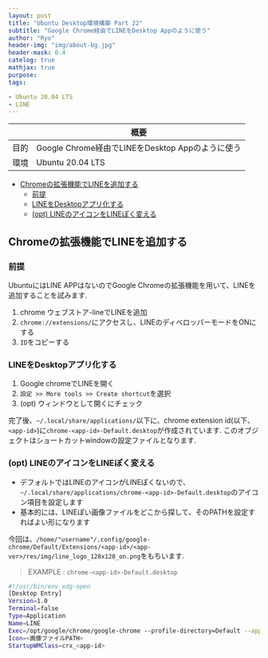 ```yaml
---
layout: post
title: "Ubuntu Desktop環境構築 Part 22"
subtitle: "Google Chrome経由でLINEをDesktop Appのように使う"
author: "Ryo"
header-img: "img/about-bg.jpg"
header-mask: 0.4
catelog: true
mathjax: true
purpose: 
tags:

- Ubuntu 20.04 LTS
- LINE
---
```


<!-- Global site tag (gtag.js) - Google Analytics -->
<script async src="https://www.googletagmanager.com/gtag/js?id=G-LVL413SV09"></script>
<script>
  window.dataLayer = window.dataLayer || [];
  function gtag(){dataLayer.push(arguments);}
  gtag('js', new Date());

  gtag('config', 'G-LVL413SV09');
</script>

||概要|
|---|---|
|目的|Google Chrome経由でLINEをDesktop Appのように使う|
|環境|Ubuntu 20.04 LTS|

<!-- START doctoc generated TOC please keep comment here to allow auto update -->
<!-- DON'T EDIT THIS SECTION, INSTEAD RE-RUN doctoc TO UPDATE -->

- [Chromeの拡張機能でLINEを追加する](#chrome%E3%81%AE%E6%8B%A1%E5%BC%B5%E6%A9%9F%E8%83%BD%E3%81%A7line%E3%82%92%E8%BF%BD%E5%8A%A0%E3%81%99%E3%82%8B)
  - [前提](#%E5%89%8D%E6%8F%90)
  - [LINEをDesktopアプリ化する](#line%E3%82%92desktop%E3%82%A2%E3%83%97%E3%83%AA%E5%8C%96%E3%81%99%E3%82%8B)
  - [(opt) LINEのアイコンをLINEぽく変える](#opt-line%E3%81%AE%E3%82%A2%E3%82%A4%E3%82%B3%E3%83%B3%E3%82%92line%E3%81%BD%E3%81%8F%E5%A4%89%E3%81%88%E3%82%8B)

<!-- END doctoc generated TOC please keep comment here to allow auto update -->

## Chromeの拡張機能でLINEを追加する
### 前提
UbuntuにはLINE APPはないのでGoogle Chromeの拡張機能を用いて、LINEを追加することを試みます.

1. chrome ウェブストア-lineでLINEを追加
2. `chrome://extensions/`にアクセスし、LINEのディベロッパーモードをONにする
3. `ID`をコピーする

### LINEをDesktopアプリ化する

1. Google chromeでLINEを開く
2. `設定 >> More tools >> Create shortcut`を選択
3. (opt) ウィンドウとして開くにチェック

完了後、`~/.local/share/applications/`以下に、chrome extension id(以下、`<app-id>`)に`chrome-<app-id>-Default.desktop`が作成されています. このオブジェクトはショートカットwindowの設定ファイルとなります.

### (opt) LINEのアイコンをLINEぽく変える

- デフォルトではLINEのアイコンがLINEぽくないので、`~/.local/share/applications/chrome-<app-id>-Default.desktop`のアイコン項目を設定します
- 基本的には、LINEぽい画像ファイルをどこから探して、そのPATHを設定すればよい形になります


今回は、`/home/"username"/.config/google-chrome/Default/Extensions/<app-id>/<app-ver>/res/img/line_logo_128x128_on.png`をもちいます.

> EXAMPLE : `chrome-<app-id>-Default.desktop`

```zsh
#!/usr/bin/env xdg-open
[Desktop Entry]
Version=1.0
Terminal=false
Type=Application
Name=LINE
Exec=/opt/google/chrome/google-chrome --profile-directory=Default --app-id=<app-id>
Icon=<画像ファイルPATH>
StartupWMClass=crx_<app-id>
```

